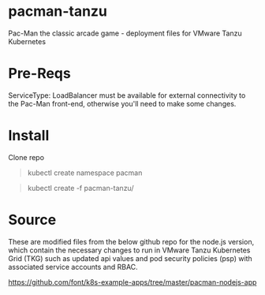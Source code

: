 # pacman-tanzu
Pac-Man the classic arcade game - deployment files for VMware Tanzu Kubernetes

# Pre-Reqs

ServiceType: LoadBalancer must be available for external connectivity to the Pac-Man front-end, otherwise you'll need to make some changes. 

# Install

Clone repo

> kubectl create namespace pacman

> kubectl create -f pacman-tanzu/

# Source
These are modified files from the below github repo for the node.js version, which contain the necessary changes to run in VMware Tanzu Kubernetes Grid (TKG) such as updated api values and pod security policies (psp) with associated service accounts and RBAC.

https://github.com/font/k8s-example-apps/tree/master/pacman-nodejs-app
